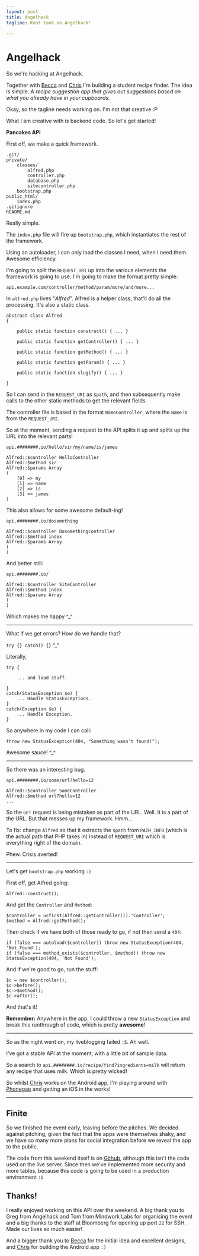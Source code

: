 ```yaml
---
layout: post
title: Angelhack
tagline: Kent took on Angelhack!

---
```


# Angelhack

So we're hacking at Angelhack.

Together with [Becca][becca] and [Chris][djpc] I'm building a student recipe finder. The idea is simple. *A recipe suggestion app that gives out suggestions based on what you already have in your cupboards.*

Okay, so the tagline needs working on. I'm not that creative :P

What I am creative with is backend code. So let's get started!

**Pancakes API**

First off, we make a quick framework.

	.git/
	private/
		classes/
			alfred.php
			controller.php
			database.php
			sitecontroller.php
		bootstrap.php
	public_html/
		index.php
	.gitignore
	README.md

Really simple.

The `index.php` file will fire up `bootstrap.php`, which instantiates the rest of the framework.

Using an autoloader, I can only load the classes I need, when I need them. Awesome efficiency.

I'm going to split the `REQUEST_URI` up into the various elements the framework is going to use. I'm going to make the format pretty simple:

	api.example.com/controller/method/param/more/and/more...

In `alfred.php` lives "*Alfred*". Alfred is a helper class, that'll do all the processing. It's also a static class.

	abstract class Alfred
	{
		
		public static function construct() { ... }
		
		public static function getController() { ... }
		
		public static function getMethod() { ... }
		
		public static function getParam() { ... }
		
		public static function slugify() { ... }
		
	}

So I can send in the `REQUEST_URI` as `$path`, and then subsequently make calls to the other static methods to get the relevant fields.

The controller file is based in the format `NameController`, where the `Name` is from the `REQUEST_URI`.

So at the moment, sending a request to the API splits it up and splits up the URL into the relevant parts!

	api.########.io/hello/sir/my/name/is/james
	
	Alfred::$controller HelloController
	Alfred::$method sir
	Alfred::$params Array
	(
		[0] => my
		[1] => name
		[2] => is
		[3] => james
	)

This also allows for some awesome default-ing!

	api.########.io/dosomething
	
	Alfred::$controller DosomethingController
	Alfred::$method index
	Alfred::$params Array
	(
	)

And better still:

	api.########.io/
	
	Alfred::$controller SiteController
	Alfred::$method index
	Alfred::$params Array
	(
	)

Which makes me happy ^_^

----

What if we get errors? How do we handle that?

`try {} catch() {}` ^_^

Literally,

	try {
		
		... and load stuff.
		
	}
	catch(StatusException $e) {
		... Handle StatusExceptions.
	}
	catch(Exception $e) {
		... Handle Exception.
	}

So anywhere in my code I can call:

	throw new StatusException(404, "Something wasn't found!");

Awesome sauce! ^_^

----

So there was an interesting bug.

	api.########.io/some/url?hello=12
	
	Alfred::$controller SomeController
	Alfred::$method url?hello=12
	...

So the `GET` request is being mistaken as part of the URL. Well. It is a part of the URL. But that messes up my framework. Hmm...

To fix: change `Alfred` so that it extracts the `$path` from `PATH_INFO` (which is the actual path that PHP takes in) instead of `REQUEST_URI` which is everything right of the domain.

Phew. Crisis averted!

----

Let's get `bootstrap.php` working `:)`

First off, get Alfred going:

	Alfred::construct();

And get the `Controller` and `Method`:

	$controller = ucfirst(Alfred::getController()).'Controller';
	$method = Alfred::getMethod();

Then check if we have both of those ready to go, if not then send a `404`:

	if (false === autoload($controller)) throw new StatusException(404, 'Not Found');
	if (false === method_exists($controller, $method)) throw new StatusException(404, 'Not Found');

And if we're good to go, run the stuff:

	$c = new $controller();
	$c->before();
	$c->$method();
	$c->after();

And that's it!

**Remember:** Anywhere in the app, I could throw a new `StatusException` and break this runthrough of code, which is pretty **awesome**!

----

So as the night went on, my liveblogging failed `:S`. Ah well.

I've got a stable API at the moment, with a little bit of sample data.

So a search to `api.########.io/recipe/find?ingredients=milk` will return any recipe that uses milk. Which is pretty wicked!

So whilst [Chris][djpc] works on the Android app, I'm playing around with [Phonegap][phonegap] and getting an iOS in the works!

----

## Finite

So we finished the event early, leaving before the pitches. We decided against pitching, given the fact that the apps were themselves shaky, and we have so many more plans for social integration before we reveal the app to the public.

The code from this weekend itself is on [Github][github], although this isn't the code used on the live server. Since then we've implemented more security and more tables, because this code is going to be used in a production environment `:D`

## Thanks!

I really enjoyed working on this API over the weekend. A big thank you to Greg from Angelhack and Tom from Mindwork Labs for organising the event and a big thanks to the staff at Bloomberg for opening up port `22` for SSH. Made our lives *so* much easier!

And a bigger thank you to [Becca][becca] for the initial idea and excellent designs, and [Chris][djpc] for building the Android app `:)`

[becca]: //carbondeclare.co.uk
[djpc]: //djpc.org.uk
[github]: https://github.com/jdrydn/Angelhack2012
[phonegap]: //phonegap.com